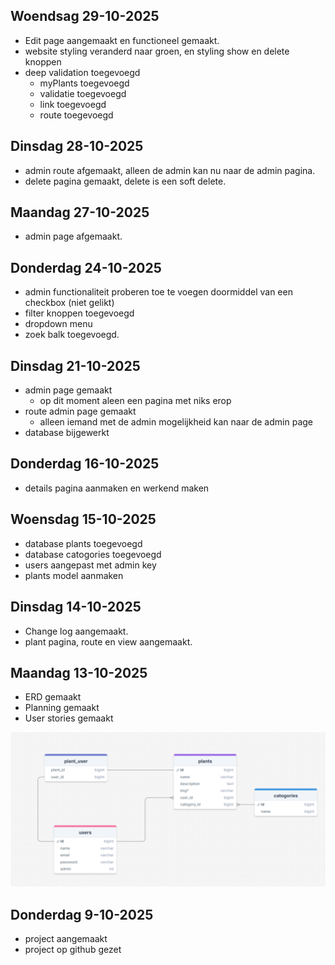 ## Woendsag 29-10-2025

- Edit page aangemaakt en functioneel gemaakt.
- website styling veranderd naar groen, en styling show en delete knoppen
- deep validation toegevoegd
    - myPlants toegevoegd
    - validatie toegevoegd
    - link toegevoegd
    - route toegevoegd

## Dinsdag 28-10-2025

- admin route afgemaakt, alleen de admin kan nu naar de admin pagina.
- delete pagina gemaakt, delete is een soft delete.

## Maandag 27-10-2025

- admin page afgemaakt.

## Donderdag 24-10-2025

- admin functionaliteit proberen toe te voegen doormiddel van een checkbox (niet gelikt)
- filter knoppen toegevoegd
- dropdown menu
- zoek balk toegevoegd.

## Dinsdag 21-10-2025

- admin page gemaakt
    - op dit moment aleen een pagina met niks erop
- route admin page gemaakt
    - alleen iemand met de admin mogelijkheid kan naar de admin page
- database bijgewerkt

## Donderdag 16-10-2025

- details pagina aanmaken en werkend maken

## Woensdag 15-10-2025

- database plants toegevoegd
- database catogories toegevoegd
- users aangepast met admin key
- plants model aanmaken

## Dinsdag 14-10-2025

- Change log aangemaakt.
- plant pagina, route en view aangemaakt.

## Maandag 13-10-2025

- ERD gemaakt
- Planning gemaakt
- User stories gemaakt

![ERD](./img/ERD.png)

## Donderdag 9-10-2025

- project aangemaakt
- project op github gezet
